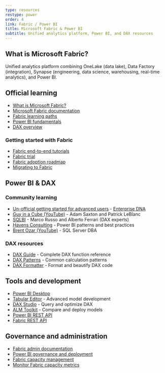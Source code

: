 ```yaml
---
type: resources
restype: power
order: 4
link: Fabric / Power BI
title: Microsoft Fabric & Power BI
subtitle: Unified analytics platform, Power BI, and DAX resources
---
```


## What is Microsoft Fabric?

Unified analytics platform combining OneLake (data lake), Data Factory (integration), Synapse (engineering, data science, warehousing, real-time analytics), and Power BI.

## Official learning

* [What is Microsoft Fabric?](https://learn.microsoft.com/fabric/get-started/microsoft-fabric-overview)
* [Microsoft Fabric documentation](https://learn.microsoft.com/fabric/)
* [Fabric learning paths](https://learn.microsoft.com/training/browse/?products=fabric)
* [Power BI fundamentals](https://learn.microsoft.com/power-bi/fundamentals/)
* [DAX overview](https://learn.microsoft.com/dax/dax-overview)

### Getting started with Fabric

* [Fabric end-to-end tutorials](https://learn.microsoft.com/fabric/get-started/end-to-end-tutorials)
* [Fabric trial](https://learn.microsoft.com/fabric/get-started/fabric-trial)
* [Fabric adoption roadmap](https://learn.microsoft.com/power-bi/guidance/fabric-adoption-roadmap)
* [Migrating to Fabric](https://learn.microsoft.com/fabric/fundamentals/migration)

## Power BI & DAX

### Community learning

* [Un-official getting started for advanced users](https://www.youtube.com/watch?v=Ncp6ZCz1VoA) - [Enterprise DNA](https://www.youtube.com/@EnterpriseDNA/playlists)
* [Guy in a Cube (YouTube)](https://www.youtube.com/@GuyinaCube/playlists) - Adam Saxton and Patrick LeBlanc
* [SQLBI](https://www.sqlbi.com/training/) - Marco Russo and Alberto Ferrari (DAX experts)
* [Havens Consulting](https://www.youtube.com/@HavensConsulting/playlists) - Power BI patterns and best practices
* [Brent Ozar (YouTube)](https://www.youtube.com/@BrentOzar) - SQL Server DBA

### DAX resources

* [DAX Guide](https://dax.guide/) - Complete DAX function reference
* [DAX Patterns](https://www.daxpatterns.com/) - Common calculation patterns
* [DAX Formatter](https://www.daxformatter.com/) - Format and beautify DAX code

## Tools and development

* [Power BI Desktop](https://www.microsoft.com/power-platform/products/power-bi/desktop)
* [Tabular Editor](https://tabulareditor.com/) - Advanced model development
* [DAX Studio](https://daxstudio.org/) - Query and optimize DAX
* [ALM Toolkit](https://github.com/microsoft/analysis-services/releases) - Compare and deploy models
* [Power BI REST API](https://learn.microsoft.com/rest/api/power-bi/)
* [Fabric REST API](https://learn.microsoft.com/rest/api/fabric/articles/)

## Governance and administration

* [Fabric admin documentation](https://learn.microsoft.com/fabric/admin/)
* [Power BI governance and deployment](https://learn.microsoft.com/power-bi/guidance/powerbi-implementation-planning-introduction)
* [Fabric capacity management](https://learn.microsoft.com/fabric/enterprise/licenses)
* [Monitor Fabric capacity metrics](https://learn.microsoft.com/fabric/enterprise/metrics-app)
